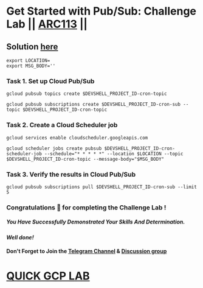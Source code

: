 # Get Started with Pub/Sub: Challenge Lab || [ARC113](https://www.cloudskillsboost.google/focuses/63246?parent=catalog) ||

## Solution [here](https://youtu.be/qtj4QyRnuzU)

```
export LOCATION=
export MSG_BODY=''
```
### Task 1. Set up Cloud Pub/Sub

```
gcloud pubsub topics create $DEVSHELL_PROJECT_ID-cron-topic

gcloud pubsub subscriptions create $DEVSHELL_PROJECT_ID-cron-sub --topic $DEVSHELL_PROJECT_ID-cron-topic
```
### Task 2. Create a Cloud Scheduler job
```
gcloud services enable cloudscheduler.googleapis.com

gcloud scheduler jobs create pubsub $DEVSHELL_PROJECT_ID-cron-scheduler-job --schedule="* * * * *" --location $LOCATION --topic $DEVSHELL_PROJECT_ID-cron-topic --message-body="$MSG_BODY"
```
### Task 3. Verify the results in Cloud Pub/Sub
```
gcloud pubsub subscriptions pull $DEVSHELL_PROJECT_ID-cron-sub --limit 5
```

### Congratulations 🎉 for completing the Challenge Lab !

##### *You Have Successfully Demonstrated Your Skills And Determination.*

#### *Well done!*

#### Don't Forget to Join the [Telegram Channel](https://t.me/QuickGcpLab) & [Discussion group](https://t.me/QuickGcpLabChats)

# [QUICK GCP LAB](https://www.youtube.com/@quickgcplab)
